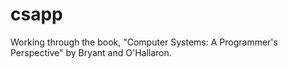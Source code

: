 # csapp

Working through the book, "Computer Systems: A Programmer's Perspective" by Bryant and O'Hallaron.